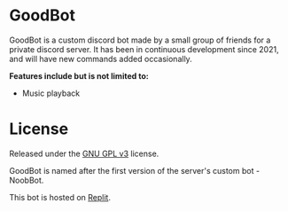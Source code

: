 # GoodBot

GoodBot is a custom discord bot made by a small group of friends for a private discord server. It has been in continuous development since 2021, and will have new commands added occasionally.

**Features include but is not limited to:**

- Music playback

# License

Released under the [GNU GPL v3](https://www.gnu.org/licenses/gpl-3.0.en.html) license.

GoodBot is named after the first version of the server's custom bot - NoobBot.

This bot is hosted on [Replit](https://replit.com/).
